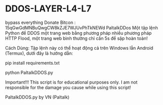 # DDOS-LAYER-L4-L7
bypass everything
Donate Bitcon : 15qGwGdMNBuQwgCW8kZJE7WJUvPhTkNEWd
PaltalkDDos
Một tập lệnh Python để DDOS một trang web bằng phương pháp nhiều phương pháp HTTP Flood, một trang web bình thường chỉ cần 5s để sập hoàn toàn!

Cách Dùng:
Tập lệnh này có thể hoạt động cả trên Windows lẫn Android (Termux), dưới đây là hướng dẫn:


pip install requirements.txt

python PaltalkDDOS.py

Important!!!
This script is for educational purposes only. I am not responsible for the damage you cause while using this script!


PaltalkDDOS.py by VN (Paltalk)
